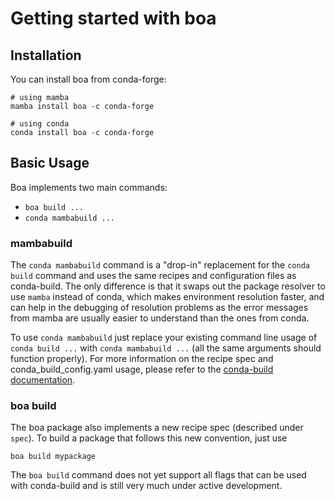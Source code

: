 Getting started with boa
========================

Installation
------------

You can install boa from conda-forge:

```
# using mamba
mamba install boa -c conda-forge

# using conda
conda install boa -c conda-forge
```

Basic Usage
-----------

Boa implements two main commands:

- `boa build ...`
- `conda mambabuild ...`

### mambabuild

The `conda mambabuild` command is a "drop-in" replacement for the `conda build` command and uses the same recipes and configuration files as conda-build. The only difference is that it swaps out the package resolver to use `mamba` instead of conda, which makes environment resolution faster, and can help in the debugging of resolution problems as the error messages from mamba are usually easier to understand than the ones from conda. 

To use `conda mambabuild` just replace your existing command line usage of `conda build ...` with `conda mambabuild ...` (all the same arguments should function properly). For more information on the recipe spec and conda_build_config.yaml usage, please refer to the [conda-build documentation](https://docs.conda.io/projects/conda-build/en/latest/).

### boa build

The boa package also implements a new recipe spec (described under `spec`). To build a package that follows this new convention, just use 

```
boa build mypackage
```

The `boa build` command does not yet support all flags that can be used with conda-build and is still very much under active development.
